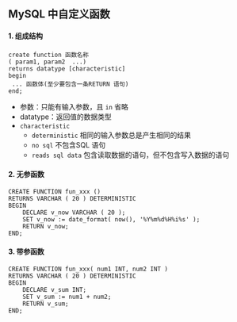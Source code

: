 ## MySQL 中自定义函数
#### 1. 组成结构
```
create function 函数名称
( param1, param2  ...) 
returns datatype [characteristic]
begin
 ... 函数体(至少要包含一条RETURN 语句)
end;
```

* 参数：只能有输入参数，且 `in` 省略
* datatype：返回值的数据类型
* `characteristic`
  * `deterministic`  相同的输入参数总是产生相同的结果
  * `no sql`  不包含SQL 语句
  * `reads sql data`  包含读取数据的语句，但不包含写入数据的语句



#### 2. 无参函数
```
CREATE FUNCTION fun_xxx () 
RETURNS VARCHAR ( 20 ) DETERMINISTIC 
BEGIN
	DECLARE v_now VARCHAR ( 20 );
	SET v_now := date_format( now(), '%Y%m%d%H%i%s' );
	RETURN v_now;
END;
```

#### 3. 带参函数
```
CREATE FUNCTION fun_xxx( num1 INT, num2 INT ) 
RETURNS VARCHAR ( 20 ) DETERMINISTIC 
BEGIN
    DECLARE v_sum INT;
    SET v_sum := num1 + num2;
    RETURN v_sum;
END;
```
